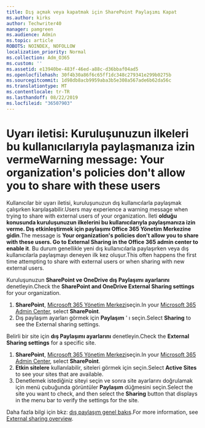 ```yaml
---
title: Dış açmak veya kapatmak için SharePoint Paylaşımı Kapat
ms.author: kirks
author: Techwriter40
manager: pamgreen
ms.audience: Admin
ms.topic: article
ROBOTS: NOINDEX, NOFOLLOW
localization_priority: Normal
ms.collection: Adm_O365
ms.custom: ''
ms.assetid: e13940be-483f-46ed-a88c-d36bbaf04ad5
ms.openlocfilehash: 30f4b30a86f6c65ff1dc348c279341e299b0275b
ms.sourcegitcommit: 1d98db8acb9959aba3b5e308a567ade6b62da56c
ms.translationtype: MT
ms.contentlocale: tr-TR
ms.lasthandoff: 08/22/2019
ms.locfileid: "36507903"
---
```

# <a name="warning-message-your-organizations-policies-dont-allow-you-to-share-with-these-users"></a><span data-ttu-id="910ca-102">Uyarı iletisi: Kuruluşunuzun ilkeleri bu kullanıcılarıyla paylaşmanıza izin verme</span><span class="sxs-lookup"><span data-stu-id="910ca-102">Warning message: Your organization's policies don't allow you to share with these users</span></span>

<span data-ttu-id="910ca-103">Kullanıcılar bir uyarı iletisi, kuruluşunuzun dış kullanıcılarla paylaşmak çalışırken karşılaşabilir.</span><span class="sxs-lookup"><span data-stu-id="910ca-103">Users may experience a warning message when trying to share with external users of your organization.</span></span> <span data-ttu-id="910ca-104">İleti **olduğu konusunda kuruluşunuzun ilkelerini bu kullanıcılarıyla paylaşmanıza izin verme. Dış etkinleştirmek için paylaşımı Office 365 Yönetim Merkezine gidin**.</span><span class="sxs-lookup"><span data-stu-id="910ca-104">The message is **Your organization's policies don't allow you to share with these users. Go to External Sharing in the Office 365 admin center to enable it**.</span></span> <span data-ttu-id="910ca-105">Bu durum genellikle yeni dış kullanıcılarla paylaşırken veya dış kullanıcılarla paylaşmayı deneyen ilk kez oluşur.</span><span class="sxs-lookup"><span data-stu-id="910ca-105">This often happens the first time attempting to share with external users or when sharing with new external users.</span></span>

<span data-ttu-id="910ca-106">Kuruluşunuzun **SharePoint ve OneDrive dış Paylaşımı ayarlarını** denetleyin.</span><span class="sxs-lookup"><span data-stu-id="910ca-106">Check the **SharePoint and OneDrive External Sharing settings** for your organization.</span></span>

1. <span data-ttu-id="910ca-107">**SharePoint**, [Microsoft 365 Yönetim Merkezi](https://admin.microsoft.com/AdminPortal/Home#/homepage">https://admin.microsoft.com/)seçin.</span><span class="sxs-lookup"><span data-stu-id="910ca-107">In your [Microsoft 365 Admin Center](https://admin.microsoft.com/AdminPortal/Home#/homepage">https://admin.microsoft.com/), select **SharePoint**.</span></span>
3. <span data-ttu-id="910ca-108">Dış paylaşım ayarları görmek için **Paylaşım** ' ı seçin.</span><span class="sxs-lookup"><span data-stu-id="910ca-108">Select **Sharing** to see the External sharing settings.</span></span>

<span data-ttu-id="910ca-109">Belirli bir site için **dış Paylaşımı ayarlarını** denetleyin.</span><span class="sxs-lookup"><span data-stu-id="910ca-109">Check the **External Sharing settings** for a specific site.</span></span>

1. <span data-ttu-id="910ca-110">**SharePoint**, [Microsoft 365 Yönetim Merkezi](https://admin.microsoft.com/AdminPortal/Home#/homepage">https://admin.microsoft.com/)seçin.</span><span class="sxs-lookup"><span data-stu-id="910ca-110">In your [Microsoft 365 Admin Center](https://admin.microsoft.com/AdminPortal/Home#/homepage">https://admin.microsoft.com/), select **SharePoint**.</span></span>
2. <span data-ttu-id="910ca-111">**Etkin sitelere** kullanılabilir, siteleri görmek için seçin.</span><span class="sxs-lookup"><span data-stu-id="910ca-111">Select **Active Sites** to see your sites that are available.</span></span>
3. <span data-ttu-id="910ca-112">Denetlemek istediğiniz siteyi seçin ve sonra site ayarlarını doğrulamak için menü çubuğunda görüntüler **Paylaşım** düğmesini seçin.</span><span class="sxs-lookup"><span data-stu-id="910ca-112">Select the site you want to check, and then select the **Sharing** button that displays in the menu bar to verify the settings for the site.</span></span>

<span data-ttu-id="910ca-113">Daha fazla bilgi için bkz: [dış paylaşım genel bakış](https://docs.microsoft.com/sharepoint/external-sharing-overview).</span><span class="sxs-lookup"><span data-stu-id="910ca-113">For more information, see [External sharing overview](https://docs.microsoft.com/sharepoint/external-sharing-overview).</span></span>